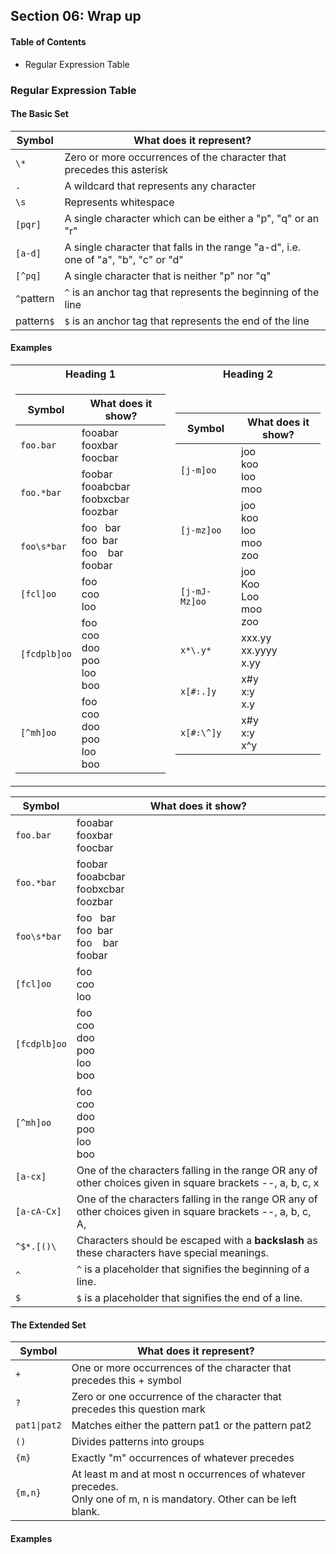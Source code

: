 ## Section 06: Wrap up

#### Table of Contents

- Regular Expression Table

### Regular Expression Table

#### The Basic Set

| **Symbol** | <center>**What does it represent?** </center>                                      |
| ---------- | ---------------------------------------------------------------------------------- |
| `\*`       | Zero or more occurrences of the character that precedes this asterisk              |
| `.`        | A wildcard that represents any character                                           |
| `\s`       | Represents whitespace                                                              |
| `[pqr]`    | A single character which can be either a "p", "q" or an "r"                        |
| `[a-d]`    | A single character that falls in the range "a-d", i.e. one of "a", "b", "c" or "d" |
| `[^pq]`    | A single character that is neither "p" nor "q"                                     |
| `^`pattern | `^` is an anchor tag that represents the beginning of the line                     |
| pattern`$` | `$` is an anchor tag that represents the end of the line                           |

#### Examples

<table>
<tr>
<th>Heading 1</th>
<th>Heading 2</th>
</tr>
<tr>
<td>

| **Symbol**   | **What does it show?**                                                                        |
| ------------ | --------------------------------------------------------------------------------------------- |
| `foo.bar`    | fooabar <br/> fooxbar <br/> foocbar                                                           |
| `foo.*bar`   | foobar<br/> fooabcbar<br/> foobxcbar<br/> foozbar                                             |
| `foo\s*bar`  | foo&nbsp;&nbsp;&nbsp;bar<br/>foo&nbsp;&nbsp;bar<br/>foo&nbsp;&nbsp;&nbsp;&nbsp;bar<br/>foobar |
| `[fcl]oo`    | foo <br/> coo<br/> loo                                                                        |
| `[fcdplb]oo` | foo <br/> coo <br/> doo <br/> poo <br/> loo <br/> boo                                         |
| `[^mh]oo`    | foo <br/> coo <br/> doo <br/> poo <br/> loo <br/> boo                                         |

</td>
<td>

| **Symbol**    | **What does it show?**                      |
| ------------- | ------------------------------------------- |
| `[j-m]oo`     | joo <br/> koo <br/> loo <br/> moo           |
| `[j-mz]oo`    | joo <br/> koo <br/> loo <br/> moo <br/> zoo |
| `[j-mJ-Mz]oo` | joo <br/> Koo <br/> Loo <br/> moo <br/> zoo |
| `x*\.y*`      | xxx.yy <br/> xx.yyyy <br/> x.yy <br/>       |
| `x[#:.]y`     | x#y <br/> x:y <br/> x.y <br/>               |
| `x[#:\^]y`    | x#y <br/> x:y <br/> x^y <br/>               |

</td>
</tr> </table>

| **Symbol**   | **What does it show?**                                                                                      |
| ------------ | ----------------------------------------------------------------------------------------------------------- |
| `foo.bar`    | fooabar <br/> fooxbar <br/> foocbar                                                                         |
| `foo.*bar`   | foobar<br/> fooabcbar<br/> foobxcbar<br/> foozbar                                                           |
| `foo\s*bar`  | foo&nbsp;&nbsp;&nbsp;bar<br/>foo&nbsp;&nbsp;bar<br/>foo&nbsp;&nbsp;&nbsp;&nbsp;bar<br/>foobar               |
| `[fcl]oo`    | foo <br/> coo<br/> loo                                                                                      |
| `[fcdplb]oo` | foo <br/> coo <br/> doo <br/> poo <br/> loo <br/> boo                                                       |
| `[^mh]oo`    | foo <br/> coo <br/> doo <br/> poo <br/> loo <br/> boo                                                       |
| `[a-cx]`     | One of the characters falling in the range OR any of other choices given in square brackets --, a, b, c, x  |
| `[a-cA-Cx]`  | One of the characters falling in the range OR any of other choices given in square brackets --, a, b, c, A, |
| `^$*.[()\`   | Characters should be escaped with a **backslash** as these characters have special meanings.                |
| `^`          | `^` is a placeholder that signifies the beginning of a line.                                                |
| `$`          | `$` is a placeholder that signifies the end of a line.                                                      |

#### The Extended Set

| **Symbol**   | <center>**What does it represent?**</center>                                                                            |
| ------------ | ----------------------------------------------------------------------------------------------------------------------- |
| `+`          | One or more occurrences of the character that precedes this + symbol                                                    |
| `?`          | Zero or one occurrence of the character that precedes this question mark                                                |
| `pat1\|pat2` | Matches either the pattern pat1 or the pattern pat2                                                                     |
| `()`         | Divides patterns into groups                                                                                            |
| `{m}`        | Exactly "m" occurrences of whatever precedes                                                                            |
| `{m,n}`      | At least m and at most n occurrences of whatever precedes.<br/> Only one of m, n is mandatory. Other can be left blank. |

#### Examples

